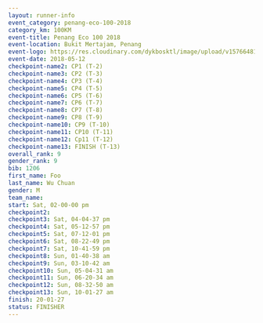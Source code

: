 ```yaml
--- 
layout: runner-info 
event_category: penang-eco-100-2018 
category_km: 100KM 
event-title: Penang Eco 100 2018 
event-location: Bukit Mertajam, Penang 
event-logo: https://res.cloudinary.com/dykbosktl/image/upload/v1576648106/Logo/Logo_lovxhg.jpg 
event-date: 2018-05-12 
checkpoint-name2: CP1 (T-2) 
checkpoint-name3: CP2 (T-3) 
checkpoint-name4: CP3 (T-4) 
checkpoint-name5: CP4 (T-5) 
checkpoint-name6: CP5 (T-6) 
checkpoint-name7: CP6 (T-7) 
checkpoint-name8: CP7 (T-8) 
checkpoint-name9: CP8 (T-9) 
checkpoint-name10: CP9 (T-10) 
checkpoint-name11: CP10 (T-11) 
checkpoint-name12: Cp11 (T-12) 
checkpoint-name13: FINISH (T-13) 
overall_rank: 9
gender_rank: 9
bib: 1206
first_name: Foo
last_name: Wu Chuan
gender: M
team_name: 
start: Sat, 02-00-00 pm
checkpoint2: 
checkpoint3: Sat, 04-04-37 pm
checkpoint4: Sat, 05-12-57 pm
checkpoint5: Sat, 07-12-01 pm
checkpoint6: Sat, 08-22-49 pm
checkpoint7: Sat, 10-41-59 pm
checkpoint8: Sun, 01-40-38 am
checkpoint9: Sun, 03-10-42 am
checkpoint10: Sun, 05-04-31 am
checkpoint11: Sun, 06-20-34 am
checkpoint12: Sun, 08-32-50 am
checkpoint13: Sun, 10-01-27 am
finish: 20-01-27
status: FINISHER
--- 
```


